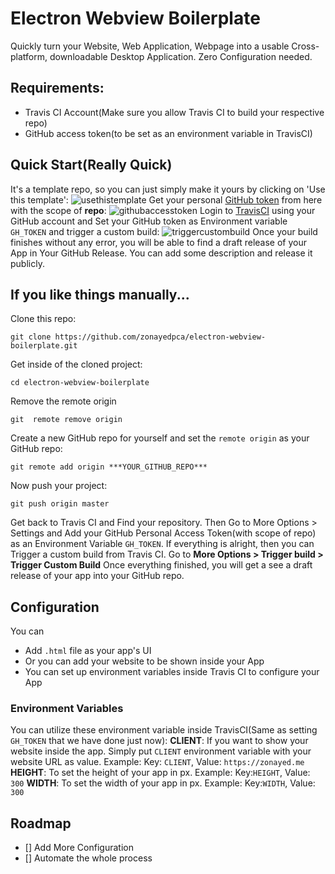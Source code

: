 # Electron Webview Boilerplate
Quickly turn your Website, Web Application, Webpage into a usable Cross-platform, downloadable Desktop Application. Zero Configuration needed.

## Requirements:
- Travis CI Account(Make sure you allow Travis CI to build your respective repo)
- GitHub access token(to be set as an environment variable in TravisCI)

## Quick Start(Really Quick)
It's a template repo, so you can just simply make it yours by clicking on 'Use this template':
![usethistemplate](https://user-images.githubusercontent.com/18544717/82370696-cd37fa80-9a3a-11ea-839f-3d962305f503.gif)
Get your personal [GitHub token](https://github.com/settings/tokens) from here with the scope of **repo**:
![githubaccesstoken](https://user-images.githubusercontent.com/18544717/82371461-0cb31680-9a3c-11ea-8406-1e590c71565f.gif)
Login to [TravisCI](https://travis-ci.org/) using your GitHub account and Set your GitHub token as Environment variable ```GH_TOKEN``` and trigger a custom build:
![triggercustombuild](https://user-images.githubusercontent.com/18544717/82372327-a0391700-9a3d-11ea-9237-efe50e19b897.gif)
Once your build finishes without any error, you will be able to find a draft release of your App in Your GitHub Release. You can add some description and release it publicly.  
## If you like things manually...
Clone this repo:
```
git clone https://github.com/zonayedpca/electron-webview-boilerplate.git
```

Get inside of the cloned project:
```
cd electron-webview-boilerplate
```

Remove the remote origin 
```
git  remote remove origin 
```

Create a new GitHub repo for yourself and set the ```remote origin``` as your GitHub repo:
```
git remote add origin ***YOUR_GITHUB_REPO***
```

Now push your project:
```
git push origin master
```

Get back to Travis CI and Find your repository. Then Go to More Options > Settings and Add your GitHub Personal Access Token(with scope of repo) as an Environment Variable ```GH_TOKEN```. If everything is alright, then you can Trigger a custom build from Travis CI. Go to **More Options > Trigger build > Trigger Custom Build** Once everything finished, you will get a see a draft release of your app into your GitHub repo. 

## Configuration
You can
- Add ```.html``` file as your app's UI
- Or you can add your website to be shown inside your App
- You can set up environment variables inside Travis CI to configure your App

### Environment Variables
You can utilize these environment variable inside TravisCI(Same as setting ```GH_TOKEN``` that we have done just now):
**CLIENT**: If you want to show your website inside the app. Simply put ```CLIENT``` environment variable with your website URL as value. Example: Key: ```CLIENT```, Value: ```https://zonayed.me```
**HEIGHT**: To set the height of your app in px. Example: Key:```HEIGHT```, Value: ```300```
**WIDTH**: To set the width of your app in px. Example: Key:```WIDTH```, Value: ```300```

## Roadmap
- [] Add More Configuration
- [] Automate the whole process
